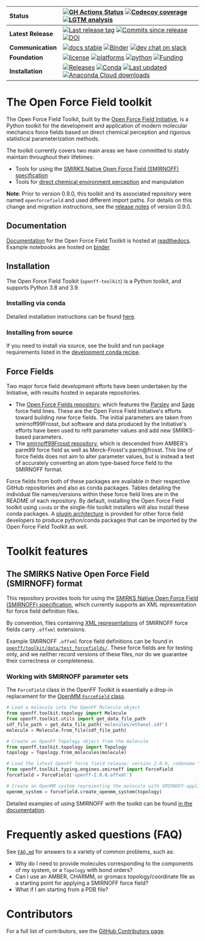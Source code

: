 | **Status** | [![GH Actions Status](https://github.com/openforcefield/openff-toolkit/workflows/CI/badge.svg)](https://github.com/openforcefield/openff-toolkit/actions?query=branch%3Amaster+workflow%3ACI)  [![Codecov coverage](https://img.shields.io/codecov/c/github/openforcefield/openff-toolkit.svg?logo=Codecov&logoColor=white)](https://codecov.io/gh/openforcefield/openff-toolkit) [![LGTM analysis](https://img.shields.io/lgtm/grade/python/g/openforcefield/openff-toolkit.svg?logo=lgtm&logoWidth=18)](https://lgtm.com/projects/g/openforcefield/openff-toolkit/context:python) |
| :------ | :------- |
| **Latest Release** | [![Last release tag](https://img.shields.io/github/release-pre/openforcefield/openff-toolkit.svg)](https://github.com/openforcefield/openff-toolkit/releases)  [![Commits since release](https://img.shields.io/github/commits-since/openforcefield/openff-toolkit/0.10.1.svg)](https://github.com/openforcefield/openff-toolkit/releases/tag/0.10.1) [![DOI](https://zenodo.org/badge/DOI/10.5281/zenodo.5601736.svg)](https://doi.org/10.5281/zenodo.5601736) |
| **Communication** | [![docs stable](https://img.shields.io/badge/docs-stable-5077AB.svg?logo=read%20the%20docs)](https://open-forcefield-toolkit.readthedocs.io/) [![Binder](https://mybinder.org/badge_logo.svg)](https://mybinder.org/v2/gh/openforcefield/openff-toolkit/stable?filepath=%2Fexamples%2F) [![dev chat on slack](https://img.shields.io/badge/dev_chat-on_slack-808493.svg?logo=slack)](https://join.slack.com/t/openforcefieldgroup/shared_invite/enQtNjA4MTMxMDg0MDAxLWY3Y2Q5NDY4MmU1OTIzMDhiYzFjOWFkZGFjN2Y4N2Q4OTRkOWNjODVhMDMxMzkwMDcxNDA5MjYyNjJjYjE2NTM) |
| **Foundation** | [![license](https://img.shields.io/github/license/openforcefield/openff-toolkit.svg)](https://opensource.org/licenses/MIT) [![platforms](https://img.shields.io/badge/Platforms-Linux%2C%20MacOS-orange.svg)](https://open-forcefield-toolkit.readthedocs.io/en/stable/installation.html) [![python](https://img.shields.io/badge/python-3.8%2C%203.9-blue.svg)](https://open-forcefield-toolkit.readthedocs.io/en/stable/installation.html) [![Funding](https://img.shields.io/badge/Funding-Open%20Force%20Field%20Consortium-brightgreen.svg)](http://openforcefield.org) |
| **Installation** | [![Releases](https://img.shields.io/badge/obtain-latest-green.svg)](https://github.com/openforcefield/openff-toolkit/releases) [![Conda](https://img.shields.io/conda/v/conda-forge/openff-toolkit.svg)](https://anaconda.org/conda-forge/openff-toolkit) [![Last updated](https://anaconda.org/conda-forge/openff-toolkit/badges/latest_release_relative_date.svg)](https://anaconda.org/conda-forge/openff-toolkit) [![Anaconda Cloud downloads](https://anaconda.org/conda-forge/openff-toolkit/badges/downloads.svg)](https://anaconda.org/conda-forge/openff-toolkit) |

# The Open Force Field toolkit

The Open Force Field Toolkit, built by the [Open Force Field Initiative](http://openforcefield.org), is a Python toolkit for the development and application of modern molecular mechanics force fields based on direct chemical perception and rigorous statistical parameterization methods.

The toolkit currently covers two main areas we have committed to stably maintain throughout their lifetimes:
* Tools for using the [SMIRKS Native Open Force Field (SMIRNOFF) specification](https://openforcefield.github.io/standards/standards/smirnoff/)
* Tools for [direct chemical environment perception](https://dx.doi.org/10.1021/acs.jctc.8b00640) and manipulation

**Note**: Prior to version 0.9.0, this toolkit and its associated repository were named `openforcefield` and used different import paths. For details on this change and migration instructions, see the [release notes](https://open-forcefield-toolkit.readthedocs.io/en/stable/releasehistory.html#namespace-migration) of version 0.9.0.

## Documentation

[Documentation](https://open-forcefield-toolkit.readthedocs.io/en/stable/) for the Open Force Field Toolkit is hosted at [readthedocs](https://open-forcefield-toolkit.readthedocs.io/en/stable). Example notebooks are hosted on [binder](https://mybinder.org/v2/gh/openforcefield/openff-toolkit/stable?filepath=%2Fexamples%2F)

## Installation

The Open Force Field Toolkit (`openff-toolkit`) is a Python toolkit, and supports Python 3.8 and 3.9.

### Installing via conda

Detailed installation instructions can be found [here](https://open-forcefield-toolkit.readthedocs.io/en/stable/installation.html).

### Installing from source

If you need to install via source, see the build and run package requirements listed in the [development conda recipe](https://github.com/openforcefield/openff-toolkit/blob/0.8.3/devtools/conda-recipe/meta.yaml).

## Force Fields

Two major force field development efforts have been undertaken by the Initiative, with results hosted in separate repositories.

* The [Open Force Fields repository](https://github.com/openforcefield/openff-forcefields/), which features the [Parsley](https://openforcefield.org/community/news/general/introducing-openforcefield-1.0/) and [Sage](https://openforcefield.org/community/news/general/sage2.0.0-release/) force field lines. These are the Open Force Field Initiative's efforts toward building _new_ force fields. The initial parameters are taken from smirnoff99Frosst, but software and data produced by the Initiative's efforts have been used to refit parameter values and add new SMIRKS-based parameters.
* The [smirnoff99Frosst repository](https://github.com/openforcefield/smirnoff99Frosst/), which is descended from AMBER's parm99 force field as well as Merck-Frosst's parm@frosst. This line of force fields does not aim to alter parameter values, but is instead a test of accurately converting an atom type-based force field to the SMIRNOFF format.

Force fields from both of these packages are available in their respective GitHub repositories and also as conda packages. Tables detailing the individual file names/versions within these force field lines are in the README of each repository. By default, installing the Open Force Field toolkit using `conda` or the single-file toolkit installers will also install these conda packages. A [plugin architecture](https://github.com/openforcefield/openff-toolkit/blob/master/FAQ.md#how-can-i-distribute-my-own-force-fields-in-smirnoff-format) is provided for other force field developers to produce python/conda packages that can be imported by the Open Force Field Toolkit as well.

# Toolkit features

## The SMIRKS Native Open Force Field (SMIRNOFF) format

This repository provides tools for using the [SMIRKS Native Open Force Field (SMIRNOFF) specification](https://openforcefield.github.io/standards/standards/smirnoff/), which currently supports an XML representation for force field definition files.

By convention, files containing [XML representations](https://en.wikipedia.org/wiki/XML) of SMIRNOFF force fields carry `.offxml` extensions.

Example SMIRNOFF `.offxml` force field definitions can be found in [`openff/toolkit/data/test_forcefields/`](https://github.com/openforcefield/openff-toolkit/tree/master/openff/toolkit/data/test_forcefields). These force fields are for testing only, and we neither record versions of these files, nor do we guarantee their correctness or completeness.

### Working with SMIRNOFF parameter sets

The `ForceField` class in the OpenFF Toolkit is essentially a drop-in replacement for the [OpenMM `ForceField` class](http://docs.openmm.org/latest/api-python/generated/openmm.app.forcefield.ForceField.html#simtk.openmm.app.forcefield.ForceField).

```python
# Load a molecule into the OpenFF Molecule object
from openff.toolkit.topology import Molecule
from openff.toolkit.utils import get_data_file_path
sdf_file_path = get_data_file_path('molecules/ethanol.sdf')
molecule = Molecule.from_file(sdf_file_path)

# Create an OpenFF Topology object from the molecule
from openff.toolkit.topology import Topology
topology = Topology.from_molecules(molecule)

# Load the latest OpenFF force field release: version 2.0.0, codename "Sage"
from openff.toolkit.typing.engines.smirnoff import ForceField
forcefield = ForceField('openff-2.0.0.offxml')

# Create an OpenMM system representing the molecule with SMIRNOFF-applied parameters
openmm_system = forcefield.create_openmm_system(topology)

```
Detailed examples of using SMIRNOFF with the toolkit can be found [in the documentation](https://open-forcefield-toolkit.readthedocs.io/en/stable/examples.html).

# Frequently asked questions (FAQ)

See [`FAQ.md`](FAQ.md) for answers to a variety of common problems, such as:
* Why do I need to provide molecules corresponding to the components of my system, or a `Topology` with bond orders?
* Can I use an AMBER, CHARMM, or gromacs topology/coordinate file as a starting point for applying a SMIRNOFF force field?
* What if I am starting from a PDB file?

# Contributors

For a full list of contributors, see the [GitHub Contributors page](https://github.com/openforcefield/openff-toolkit/graphs/contributors).
